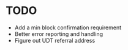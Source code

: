 # TODO
- Add a min block confirmation requirement
- Better error reporting and handling
- Figure out UDT referral address
